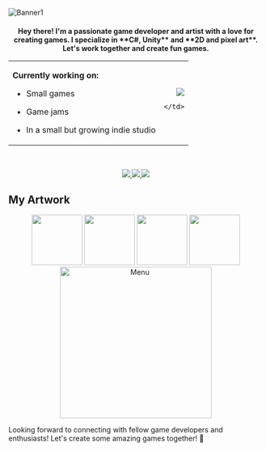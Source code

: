 ![Banner1](https://github.com/odessy3509/Odessy.github.io/assets/137520021/06cb6ea7-c490-4056-8d8d-e1abcb3ec8b9)

<h4 align="center">Hey there! I'm a passionate game developer and artist with a love for creating games. I specialize in **C#, Unity** and **2D and pixel art**. Let's work together and create fun games.

<table>
  <tr>
    <td>

**Currently working on:**
- Small games
- Game jams
- In a small but growing indie studio

    </td>
    <td>

<div align="right">
  <img src="https://github-readme-stats.vercel.app/api?username=odessy3509&show_icons=true&theme=radical" />
</div>

    </td>
  </tr>
</table>

&nbsp; <!-- Small space -->

<div align="center">
  <a href="mailto:odessy3509@gmail.com">
    <img src="https://img.shields.io/badge/Email-333333?style=for-the-badge&logo=gmail&logoColor=red" />
  </a>
  <a href="https://discord.com/users/odessy3509" target="_blank">
    <img src="https://img.shields.io/badge/Discord-0077B5?style=for-the-badge&logo=discord&logoColor=white" target="_blank" />
  </a>
  <a href="https://odessy.itch.io/" target="_blank">
    <img src="https://img.shields.io/badge/itch.io-FF5722?style=for-the-badge&logo=itch-dot-io&logoColor=white" target="_blank" />
  </a>
</div>

## My Artwork
<div align="center">
  <img src="https://i.gyazo.com/421be63b9f0484e2b3e091f1a305066f.gif" width="100" /> 
  <img src="https://i.gyazo.com/87f5f89b6c8015dc8fb44e504d0a234e.gif" width="100" /> 
  <img src="https://i.gyazo.com/9406abee664760b76d9ac888a309dcb6.gif" width="100" /> 
  <img src="https://i.gyazo.com/97ac69f8357fd372face675541328229.gif" width="100" />
</div>

<div align="center">
  <img src="https://github.com/odessy3509/Odessy.github.io/assets/137520021/ac0ee750-45c5-4042-9713-c11c097339be" alt="Menu" width="300" />
</div>

Looking forward to connecting with fellow game developers and enthusiasts! Let's create some amazing games together! 🚀
